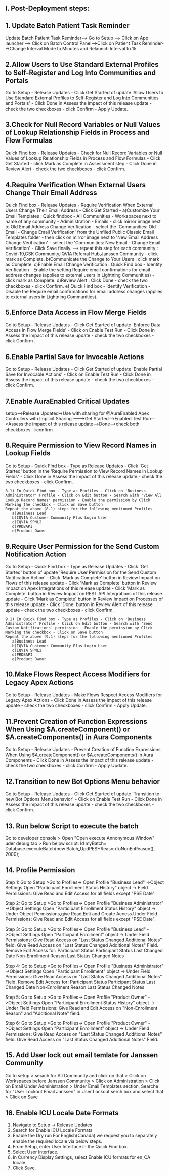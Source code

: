 ## I. Post-Deployment steps:

## 1. Update Batch Patient Task Reminder

Update Batch Patient Task Reminder--> Go to Setup --> Click on App launcher --> Click on Batch Control Panel-->Click on Patient Task Reminder-->Change Interval Mode to Minutes and Relaunch Interval to 15

## 2.Allow Users to Use Standard External Profiles to Self-Register and Log Into Communities and Portals

Go to Setup - Release Updates - Click Get Started of update 'Allow Users to Use Standard External Profiles to Self-Register and Log Into Communities and Portals' - Click Done in Assess the impact of this release update - check the two checkboxes - click Confirm - Apply Update.

## 3.Check for Null Record Variables or Null Values of Lookup Relationship Fields in Process and Flow Formulas

Quick Find box - Release Updates - Check for Null Record Variables or Null Values of Lookup Relationship Fields in Process and Flow Formulas - Click Get Started - click Mark as Complete in Assessment step - Click Done in Review Alert - check the two checkboxes - click Confirm.

## 4.Require Verification When External Users Change Their Email Address

Quick Find box - Release Updates - Require Verification When External Users Change Their Email Address - Click Get Started -
a)Customize Your Email Templates : Quick findbox - All Communities - Workspaces next to name of any community - Administration - Emails - click mirror image next to Old Email Address Change Verification - select the 'Communities: Old Email - Change Email Verification' from the Unfiled Public Classic Email Templates folder - then click on mirror image next to 'New Email Address Change Verification' - select the 'Communities: New Email - Change Email Verification' - Click Save finally. --> repeat this step for each community : Covid-19,GSK Community,IQVIA Referral Hub,Janssen Community - click mark as Complete.
b)Communicate the Change to Your Users : click mark as Complete.
c)Enable Email Change Verification : Quick Find box - Identity Verification - Enable the setting Require email confirmations for email address changes (applies to external users in Lightning Communities) - click mark as Complete.
d)Review Alert : Click Done - check the two checkboxes - click Confirm.
e) Quick Find box - Identity Verification - Disable the Require email confirmations for email address changes (applies to external users in Lightning Communities).

## 5.Enforce Data Access in Flow Merge Fields

Go to Setup - Release Updates - Click Get Started of update 'Enforce Data Access in Flow Merge Fields' - Click on Enable Test Run - Click Done in Assess the impact of this release update - check the two checkboxes - click Confirm .

## 6.Enable Partial Save for Invocable Actions

Go to Setup - Release Updates - Click Get Started of update 'Enable Partial Save for Invocable Actions' - Click on Enable Test Run - Click Done in Assess the impact of this release update - check the two checkboxes - click Confirm.

## 7.Enable AuraEnabled Critical Updates

setup-->Release Updated->Use with sharing for @AuraEnabled Apex Controllers with Implicit Sharing
--->Get Started-->Enabled Test Run-->Assess the impact of this release update-->Done-->check both checkboxes-->confirm

## 8.Require Permission to View Record Names in Lookup Fields

Go to Setup - Quick Find box - Type as Release Updates - Click 'Get Started' button in the 'Require Permission to View Record Names in Lookup Fields' - Click Done in Assess the impact of this release update - check the two checkboxes - click Confirm.
    
	8.1) In Quick Find box - Type as Profiles - Click on 'Business Administrator' Profile - Click on Edit button - Search with 'View All Lookup Record Names' permission - Enable the permission by Click Marking the checkbox - Click on Save button
	Repeat the above (8.1) steps for the following mentioned Profiles 
	   a)Business Lead
	   b)IQVIA Customer Community Plus Login User
	   c)IQVIA SPNL2
	   d)PRDBAPI
	   e)Product Owner
	   	   
## 9.Require User Permission for the Send Custom Notification Action

Go to Setup - Quick Find box - Type as Release Updates - Click 'Get Started' button of update 'Require User Permission for the Send Custom Notification Action' - Click 'Mark as Complete' button in Review Impact on Flows of this release update - Click 'Mark as Complete' button in Review Impact on Apex Integrations of this release update - Click 'Mark as Complete' button in Review Impact on REST API Integrations of this release update - Click 'Mark as Complete' button in Review Impact on Processes of this release update - Click 'Done' button in Review Alert of this release update - check the two checkboxes - click Confirm.

    9.1) In Quick Find box - Type as Profiles - Click on 'Business Administrator' Profile - Click on Edit button - Search with 'Send Custom Notifications' permission - Enable the permission by Click Marking the checkbox - Click on Save button
	Repeat the above (9.1) steps for the following mentioned Profiles 
	   a)Business Lead
	   b)IQVIA Customer Community Plus Login User
	   c)IQVIA SPNL2
	   d)PRDBAPI
	   e)Product Owner

## 10.Make Flows Respect Access Modifiers for Legacy Apex Actions

Go to Setup - Release Updates - Make Flows Respect Access Modifiers for Legacy Apex Actions - Click Done in Assess the impact of this release update - check the two checkboxes - click Confirm - Apply Update.

## 11.Prevent Creation of Function Expressions When Using $A.createComponent() or $A.createComponents() in Aura Components

Go to Setup - Release Updates - Prevent Creation of Function Expressions When Using $A.createComponent() or $A.createComponents() in Aura Components - Click Done in Assess the impact of this release update - check the two checkboxes - click Confirm - Apply Update.

## 12.Transition to new Bot Options Menu behavior

Go to Setup - Release Updates - Click Get Started of update 'Transition to new Bot Options Menu behavior' - Click on Enable Test Run - Click Done in Assess the impact of this release update - check the two checkboxes - click Confirm. 

## 13. Run below Script to execute the batch
 Go to developer console > Open "Open execute Annonymous Window" uder debug tab > Run below script:
 Id myBatch= Database.executeBatch(new Batch_UpdPESHReasonToNonEnReason(), 2000);
## 14. Profile Permission
Step 1: Go to Setup >Go to Profiles-> Open Profile "Business Lead" ->Object Settings Open "Participant Enrollment Status History" object -> Field Permissions: Give Read and Edit Access for all fields except "PSE Date".

Step 2: Go to Setup >Go to Profiles-> Open Profile "Business Administrator" ->Object Settings Open "Participant Enrollment Status History" object -> Under Object Permissions,give Read,Edit and Create Access.Under Field Permissions: Give Read and Edit Access for all fields except "PSE Date". 

Step 3: Go to Setup >Go to Profiles-> Open Profile "Business Lead" ->Object Settings Open "Participant Enrollment" object ->  Under Field Permissions: Give Read Access on "Last Status Changed Additional Notes" field.
Give Read Access on "Last Status Changed Additional Notes" Field.
Remove Edit Access for:
Participant Status
Participant Status Last Changed Date
Non-Enrollment Reason
Last Status Changed Notes 

Step 4: Go to Setup >Go to Profiles-> Open Profile "Business Administrator" ->Object Settings Open "Participant Enrollment" object ->  Under Field Permissions: 
Give Read Access on "Last Status Changed Additional Notes" Field.
Remove Edit Access for:
Participant Status
Participant Status Last Changed Date
Non-Enrollment Reason
Last Status Changed Notes 

Step 5: Go to Setup >Go to Profiles-> Open Profile "Product Owner" ->Object Settings Open "Participant Enrollment Status History" object ->  Under Field Permissions: Give Read and Edit Access on "Non-Enrollment Reason" and "Additional Note" field.

Step 6: Go to Setup >Go to Profiles-> Open Profile "Product Owner" ->Object Settings Open "Participant Enrollment" object ->  Under Field Permissions: Give Read Access on "Last Status Changed Additional Notes" field.
Give Read Access on "Last Status Changed Additional Notes" Field.

## 15. Add User lock out email temlate for Janssen Community
Go to setup > serach for All Community and click on that > Click on  Workspaces before Janssen Community > Click on Administration > Click on Email Under Administration > Under Email Templates section,  Searche for "User Lockout Email Janssen" in User Lockout serch box and select that > Click on Save	

## 16. Enable ICU Locale Date Formats
1.	Navigate to Setup -> Release Updates
2.	Search for Enable ICU Locale Formats
3.	Enable the Dry run
For English(Canada) we request you to separately enable the required locale via below steps. 
1.	From Setup, enter User Interface in the Quick Find box.
2.	Select User Interface.
3.	In Currency Display Settings, select Enable ICU formats for en_CA locale.
4.	Click Save.